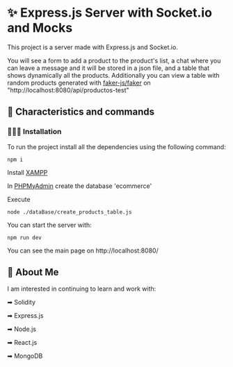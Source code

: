 # ✨ Express.js Server with Socket.io and Mocks

This project is a server made with Express.js and Socket.io.

You will see a form to add a product to the product's list, a chat where you can leave a message and it will be stored in a json file,
and a table that shows dynamically all the products. Additionally you can view a table with random products generated with [faker-js/faker](https://www.npmjs.com/package/@faker-js/faker) on "http://localhost:8080/api/productos-test"

## 🔧 Characteristics and commands

### 👨🏻‍💻 Installation

To run the project install all the dependencies using the following command:

`npm i`

Install [XAMPP](https://www.apachefriends.org/)

In [PHPMyAdmin](http://localhost/phpmyadmin/) create the database 'ecommerce'

Execute

`node ./dataBase/create_products_table.js`

You can start the server with:

`npm run dev`

You can see the main page on http://localhost:8080/

## 🚀 About Me

I am interested in continuing to learn and work with:

➡ Solidity

➡ Express.js

➡ Node.js

➡ React.js

➡ MongoDB
